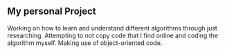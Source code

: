 ## My personal Project
Working on how to learn and understand different algorithms through just researching. 
Attempting to not copy code that I find online and coding the algorithm myself. 
Making use of object-oriented code.
